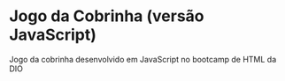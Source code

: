 # Jogo da Cobrinha (versão JavaScript)
Jogo da cobrinha desenvolvido em JavaScript no bootcamp de HTML da DIO
